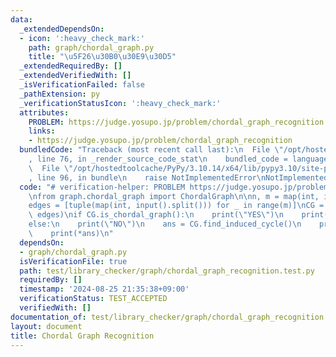 ```yaml
---
data:
  _extendedDependsOn:
  - icon: ':heavy_check_mark:'
    path: graph/chordal_graph.py
    title: "\u5F26\u30B0\u30E9\u30D5"
  _extendedRequiredBy: []
  _extendedVerifiedWith: []
  _isVerificationFailed: false
  _pathExtension: py
  _verificationStatusIcon: ':heavy_check_mark:'
  attributes:
    PROBLEM: https://judge.yosupo.jp/problem/chordal_graph_recognition
    links:
    - https://judge.yosupo.jp/problem/chordal_graph_recognition
  bundledCode: "Traceback (most recent call last):\n  File \"/opt/hostedtoolcache/PyPy/3.10.14/x64/lib/pypy3.10/site-packages/onlinejudge_verify/documentation/build.py\"\
    , line 76, in _render_source_code_stat\n    bundled_code = language.bundle(\n\
    \  File \"/opt/hostedtoolcache/PyPy/3.10.14/x64/lib/pypy3.10/site-packages/onlinejudge_verify/languages/python.py\"\
    , line 96, in bundle\n    raise NotImplementedError\nNotImplementedError\n"
  code: "# verification-helper: PROBLEM https://judge.yosupo.jp/problem/chordal_graph_recognition\n\
    \nfrom graph.chordal_graph import ChordalGraph\n\nn, m = map(int, input().split())\n\
    edges = [tuple(map(int, input().split())) for _ in range(m)]\nCG = ChordalGraph(n,\
    \ edges)\nif CG.is_chordal_graph():\n    print(\"YES\")\n    print(*CG.get_perfect_elimination_order())\n\
    else:\n    print(\"NO\")\n    ans = CG.find_induced_cycle()\n    print(len(ans))\n\
    \    print(*ans)\n"
  dependsOn:
  - graph/chordal_graph.py
  isVerificationFile: true
  path: test/library_checker/graph/chordal_graph_recognition.test.py
  requiredBy: []
  timestamp: '2024-08-25 21:35:38+09:00'
  verificationStatus: TEST_ACCEPTED
  verifiedWith: []
documentation_of: test/library_checker/graph/chordal_graph_recognition.test.py
layout: document
title: Chordal Graph Recognition
---
```


